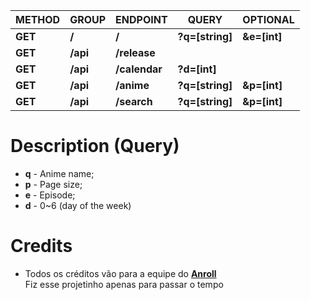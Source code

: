 | METHOD  | GROUP    | ENDPOINT     | QUERY           |  OPTIONAL    |
| ------  | -------- | ------------ | --------------- | ------------ |
| **GET** | **/**    | **/**        | **?q=[string]** | **&e=[int]** |
| **GET** | **/api** | **/release** |                 |              |
| **GET** | **/api** | **/calendar**| **?d=[int]**    |              |
| **GET** | **/api** | **/anime**   | **?q=[string]** | **&p=[int]** |
| **GET** | **/api** | **/search**  | **?q=[string]** | **&p=[int]** |

# Description (Query)
* **q** - Anime name;
* **p** - Page size;
* **e** - Episode;
* **d** - 0~6 (day of the week)

# Credits
* Todos os créditos vão para a equipe do **[Anroll](https://www.anroll.net/)**<br>
Fiz esse projetinho apenas para passar o tempo